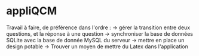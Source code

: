 # appliQCM

Travail à faire, de préférence dans l'ordre :
-> gérer la transition entre deux questions, et la réponse à une question
-> synchroniser la base de données SQLite avec la base de donnée MySQL du serveur
-> mettre en place un design potable
-> Trouver un moyen de mettre du Latex dans l'application
